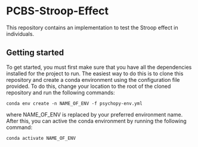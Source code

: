 # PCBS-Stroop-Effect
This repository contains an implementation to test the Stroop effect in individuals. 
## Getting started
To get started, you must first make sure that you have all the dependencies installed for the project to run. The easiest way to do this is to clone this repository and create a conda environment using the configuration file provided. To do this, change your location to the root of the cloned repository and run the following commands: 
```
conda env create -n NAME_OF_ENV -f psychopy-env.yml
```

where NAME_OF_ENV is replaced by your preferred environment name. After this, you can active the conda environment by running the following command:
```
conda activate NAME_OF_ENV
```
